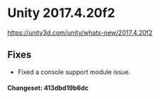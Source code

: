 # Unity 2017.4.20f2

https://unity3d.com/unity/whats-new/2017.4.20f2

## Fixes



*   Fixed a console support module issue.

#### Changeset: 413dbd19b6dc